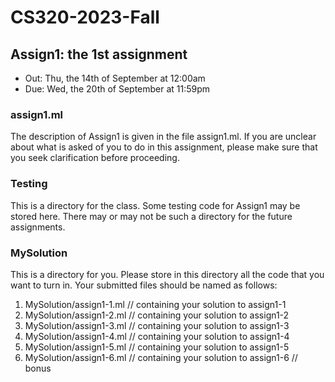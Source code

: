 # CS320-2023-Fall

## Assign1: the 1st assignment

- Out: Thu, the 14th of September at 12:00am
- Due: Wed, the 20th of September at 11:59pm

### assign1.ml

The description of Assign1 is given in the
file assign1.ml. If you are unclear about
what is asked of you to do in this assignment,
please make sure that you seek clarification
before proceeding.

### Testing

This is a directory for the class.  Some testing code for Assign1 may
be stored here. There may or may not be such a directory for the future
assignments.

### MySolution

This is a directory for you. Please store in this directory all the
code that you want to turn in. Your submitted files should be named
as follows:

1. MySolution/assign1-1.ml // containing your solution to assign1-1
2. MySolution/assign1-2.ml // containing your solution to assign1-2
3. MySolution/assign1-3.ml // containing your solution to assign1-3
4. MySolution/assign1-4.ml // containing your solution to assign1-4
5. MySolution/assign1-5.ml // containing your solution to assign1-5
6. MySolution/assign1-6.ml // containing your solution to assign1-6 // bonus
